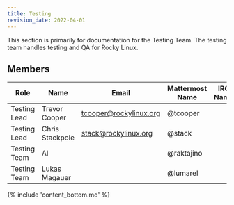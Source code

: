 ```yaml
---
title: Testing
revision_date: 2022-04-01
---
```


This section is primarily for documentation for the Testing Team. The testing team handles testing and QA for Rocky Linux.

## Members


| Role           | Name            | Email                   | Mattermost Name    | IRC Name |
| -------------- | --------------- | ----------------------- | ------------------ | -------- |
| Testing Lead   | Trevor Cooper   | tcooper@rockylinux.org  | @tcooper           |          |
| Testing Lead   | Chris Stackpole | stack@rockylinux.org    | @stack             |          |
| Testing Team   | Al              |                         | @raktajino         |          |
| Testing Team   | Lukas Magauer   |                         | @lumarel           |          |

{% include 'content_bottom.md' %}
